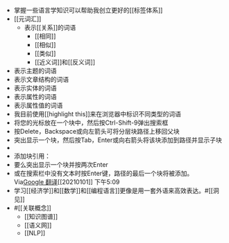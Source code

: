 - 掌握一些语言学知识可以帮助我创立更好的[[标签体系]]
- [[元词汇]]
    - 表示[[关系]]的词语
        - [[相同]]
        - [[相似]]
        - [[类似]]
        - [[近义词]]和[[反义词]]
- 表示主题的词语
- 表示文章结构的词语
- 表示实体的词语
- 表示属性的词语
- 表示属性值的词语
- 我目前使用[[highlight this]]来在浏览器中标识不同类型的词语
- 将您的光标放在一个块中，然后按Ctrl-Shift-9弹出搜索框
- 按Delete，Backspace或向左箭头可将分层块路径上移回父块
- 突出显示一个块，然后按Tab，Enter或向右箭头将该块添加到路径并显示子块
- 
- 添加块引用：
- 要么突出显示一个块并按两次Enter
- 或在搜索栏中没有文本时按Enter键，路径的最后一个块将被添加。Via[Google 翻译](https://translate.google.com/?langpair=auto%7Cauto&text=put+your+cursor+in+a+block+and+type+Ctrl-Shift-9+to+bring+up+the+search+box%0Apress+Delete,+Backspace+or+the+Left+arrow+to+move+back+up+the+hierarchical+block+path+to+a+parent+block%0Ahighlight+a+block+and+then+press+Tab,+Enter+or+the+Right+arrow+to+add+that+block+to+the+path+and+show+the+child+blocks%0Ato+add+a+block+reference:%0Aeither+highlight+a+block+and+press+Enter+twice%0Aor+press+Enter+when+there+is+no+text+in+the+Search+bar+and+the+last+block+in+the+path+will+be+added.)[[20210101]] 下午5:09
- 学习[[经济学]]和[[数学]]和[[编程语言]]更像是用一套外语来高效表达。#[[洞见]]
- #[[关联概念]]
    - [[知识图谱]]
    - [[语义网]]
    - [[NLP]]
